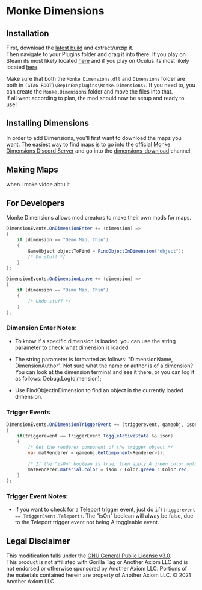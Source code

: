 # Monke Dimensions

## Installation
First, download the [latest build](https://github.com/Chin0303/Monke-Dimensions/releases/latest) and extract/unzip it.\
 Then navigate to your Plugins folder and drag it into there. If you play on Steam its most likely located [here](./SteamPluginsFolder.html) and if you play on Oculus its most likely located [here](./OculusPluginsFolder.html). 

Make sure that both the `Monke Dimensions.dll` and `Dimensions` folder are both in `(GTAG ROOT)\BepInEx\plugins\Monke.Dimensions\`. If you need to, you can create the `Monke.Dimensions` folder and move the files into that.\
If all went according to plan, the mod should now be setup and ready to use!

## Installing Dimensions
In order to add Dimensions, you'll first want to download the maps you want. The easiest way to find maps is to go into the official [Monke Dimensions Discord Server](https://discord.gg/chin-s-server-1041450240135413890) and go into the [dimensions-download](https://discord.com/channels/1041450240135413890/1178592176997941290) channel.

## Making Maps
when i make vidoe abtu it

## For Developers

Monke Dimensions allows mod creators to make their own mods for maps.

```csharp
DimensionEvents.OnDimensionEnter += (dimension) =>
{
    if (dimension == "Demo Map, Chin")
    {
        GameObject objectToFind = FindObjectInDimension("object");
        /* Do stuff */
    }
};

DimensionEvents.OnDimensionLeave += (dimension) =>
{
    if (dimension == "Demo Map, Chin")
    {
        /* Undo stuff */
    }
};

```
### Dimension Enter Notes:
- To know if a specific dimension is loaded, you can use the string parameter to check what dimension is loaded.

- The string parameter is formatted as follows: "DimensionName, DimensionAuthor". Not sure what the name or author is of a dimension? You can look at the dimension terminal and see it there, or you can log it as follows: Debug.Log(dimension);

- Use FindObjectInDimension to find an object in the currently loaded dimension.

### Trigger Events
```csharp
DimensionEvents.OnDimensionTriggerEvent += (triggerevent, gameobj, ison) =>
{
    if(triggerevent == TriggerEvent.ToggleActiveState && ison)
    {
        /* Get the renderer component of the trigger object */
        var matRenderer = gameobj.GetComponent<Renderer>();
        
        /* If the "isOn" boolean is true, then apply A green color onto it, if not apply A red color onto it. */
        matRenderer.material.color = ison ? Color.green : Color.red;
    }
};
```
### Trigger Event Notes:
- If you want to check for a Teleport trigger event, just do ```if(triggerevent == TriggerEvent.Teleport)```. The "isOn" boolean will alway be false, due to the Teleport trigger event not being A toggleable event.

## Legal Disclaimer
This modification falls under the [GNU General Public License v3.0](https://www.gnu.org/licenses/gpl-3.0.en.html).\
This product is not affiliated with Gorilla Tag or Another Axiom LLC and is not endorsed or otherwise sponsored by Another Axiom LLC. Portions of the materials contained herein are property of Another Axiom LLC. © 2021 Another Axiom LLC.